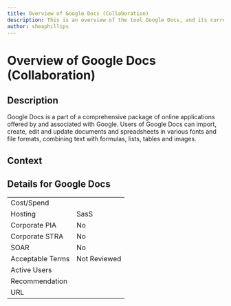 ```yaml
---
title: Overview of Google Docs (Collaboration)
description: This is an overview of the tool Google Docs, and its current status  within BC Gov.
author: sheaphillips
---
```


# Overview of Google Docs (Collaboration)

## Description
Google Docs is a part of a comprehensive package of online applications offered by and associated with Google. Users of Google Docs can import, create, edit and update documents and spreadsheets in various fonts and file formats, combining text with formulas, lists, tables and images.

## Context


##  Details for Google Docs

|   |   |
|---|---|
|Cost/Spend   |   |
|Hosting   | SasS  |
|Corporate PIA   | No  |
|Corporate STRA   | No   |
|SOAR   | No  |
|Acceptable Terms   | Not Reviewed  |
|Active Users   |   |
|Recommendation   |   |
|URL   |   |
